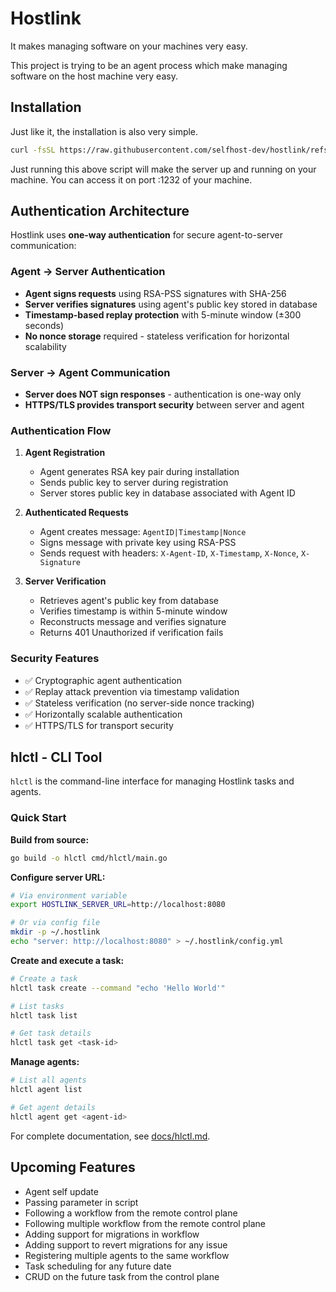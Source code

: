 
# Hostlink

It makes managing software on your machines very easy.

This project is trying to be an agent process which make managing software on the host machine very easy.

## Installation

Just like it, the installation is also very simple.

```sh
curl -fsSL https://raw.githubusercontent.com/selfhost-dev/hostlink/refs/heads/main/scripts/linux/install.sh | sudo sh
```

Just running this above script will make the server up and running on your
machine. You can access it on port :1232 of your machine.

## Authentication Architecture

Hostlink uses **one-way authentication** for secure agent-to-server communication:

### Agent → Server Authentication

- **Agent signs requests** using RSA-PSS signatures with SHA-256
- **Server verifies signatures** using agent's public key stored in database
- **Timestamp-based replay protection** with 5-minute window (±300 seconds)
- **No nonce storage** required - stateless verification for horizontal scalability

### Server → Agent Communication

- **Server does NOT sign responses** - authentication is one-way only
- **HTTPS/TLS provides transport security** between server and agent

### Authentication Flow

1. **Agent Registration**
   - Agent generates RSA key pair during installation
   - Sends public key to server during registration
   - Server stores public key in database associated with Agent ID

2. **Authenticated Requests**
   - Agent creates message: `AgentID|Timestamp|Nonce`
   - Signs message with private key using RSA-PSS
   - Sends request with headers: `X-Agent-ID`, `X-Timestamp`, `X-Nonce`, `X-Signature`

3. **Server Verification**
   - Retrieves agent's public key from database
   - Verifies timestamp is within 5-minute window
   - Reconstructs message and verifies signature
   - Returns 401 Unauthorized if verification fails

### Security Features

- ✅ Cryptographic agent authentication
- ✅ Replay attack prevention via timestamp validation
- ✅ Stateless verification (no server-side nonce tracking)
- ✅ Horizontally scalable authentication
- ✅ HTTPS/TLS for transport security

## hlctl - CLI Tool

`hlctl` is the command-line interface for managing Hostlink tasks and agents.

### Quick Start

**Build from source:**
```bash
go build -o hlctl cmd/hlctl/main.go
```

**Configure server URL:**
```bash
# Via environment variable
export HOSTLINK_SERVER_URL=http://localhost:8080

# Or via config file
mkdir -p ~/.hostlink
echo "server: http://localhost:8080" > ~/.hostlink/config.yml
```

**Create and execute a task:**
```bash
# Create a task
hlctl task create --command "echo 'Hello World'"

# List tasks
hlctl task list

# Get task details
hlctl task get <task-id>
```

**Manage agents:**
```bash
# List all agents
hlctl agent list

# Get agent details
hlctl agent get <agent-id>
```

For complete documentation, see [docs/hlctl.md](docs/hlctl.md).

## Upcoming Features

- Agent self update
- Passing parameter in script
- Following a workflow from the remote control plane
- Following multiple workflow from the remote control plane
- Adding support for migrations in workflow
- Adding support to revert migrations for any issue
- Registering multiple agents to the same workflow
- Task scheduling for any future date
- CRUD on the future task from the control plane
